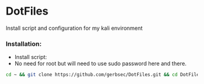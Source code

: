 # DotFiles

Install script and configuration for my kali environment

### Installation:

- Install script:
- No need for root but will need to use sudo password here and there. 
```bash
cd ~ && git clone https://github.com/gerbsec/DotFiles.git && cd DotFiles && chmod +x install.sh && ./install.sh
```
